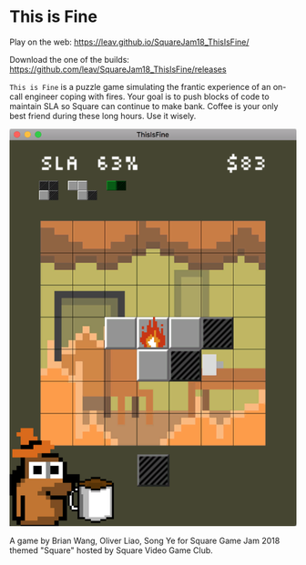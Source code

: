 # This is Fine

Play on the web: https://leav.github.io/SquareJam18_ThisIsFine/

Download the one of the builds: https://github.com/leav/SquareJam18_ThisIsFine/releases

`This is Fine` is a puzzle game simulating the frantic experience of an on-call engineer coping with fires.  Your goal is to push blocks of code to maintain SLA so Square can continue to make bank.  Coffee is your only best friend during these long hours.  Use it wisely.

![Screenshot](/Screenshots/screenshot1.png)

A game by Brian Wang, Oliver Liao, Song Ye for Square Game Jam 2018 themed "Square" hosted by Square Video Game Club.
